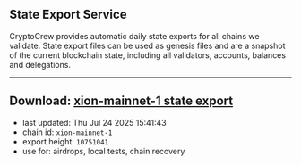 ## State Export Service
CryptoCrew provides automatic daily state exports for all chains we validate. State export files can be used as genesis files and are a snapshot of the current blockchain state, including all validators, accounts, balances and delegations.

---
**Download: [xion-mainnet-1 state export](https://dl-eu2.ccvalidators.com/SERVICE/xion/xion-mainnet-1_export_10751041.json)**
---

- last updated: Thu Jul 24 2025 15:41:43
- chain id: `xion-mainnet-1`
- export height: `10751041`
- use for: airdrops, local tests, chain recovery

